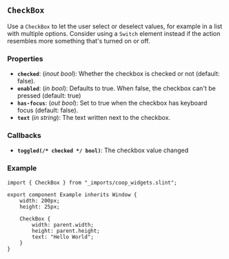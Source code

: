 <!--
SPDX-FileCopyrightText: 2023 Florian Blasius <co_sl@tutanota.com>
SPDX-License-Identifier: MIT
-->

## `CheckBox`

Use a `CheckBox` to let the user select or deselect values, for example in a list with multiple options. Consider using a `Switch` element instead if the action resembles more something that's turned on or off.

### Properties

-   **`checked`**: (_inout_ _bool_): Whether the checkbox is checked or not (default: false).
-   **`enabled`**: (_in_ _bool_): Defaults to true. When false, the checkbox can't be pressed (default: true)
-   **`has-focus`**: (_out_ _bool_): Set to true when the checkbox has keyboard focus (default: false).
-   **`text`** (_in_ _string_): The text written next to the checkbox.

### Callbacks

-   **`toggled(/* checked */ bool)`**: The checkbox value changed

### Example

```slint
import { CheckBox } from "_imports/coop_widgets.slint";

export component Example inherits Window {
    width: 200px;
    height: 25px;

    CheckBox {
        width: parent.width;
        height: parent.height;
        text: "Hello World";
    }
}
```
